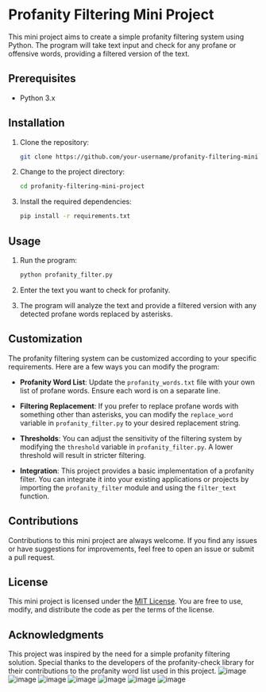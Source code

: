 # Profanity Filtering Mini Project

This mini project aims to create a simple profanity filtering system using Python. The program will take text input and check for any profane or offensive words, providing a filtered version of the text.

## Prerequisites

- Python 3.x

## Installation

1. Clone the repository:

   ```bash
   git clone https://github.com/your-username/profanity-filtering-mini-project.git
   ```

2. Change to the project directory:

   ```bash
   cd profanity-filtering-mini-project
   ```

3. Install the required dependencies:

   ```bash
   pip install -r requirements.txt
   ```

## Usage

1. Run the program:

   ```bash
   python profanity_filter.py
   ```

2. Enter the text you want to check for profanity.

3. The program will analyze the text and provide a filtered version with any detected profane words replaced by asterisks.

## Customization

The profanity filtering system can be customized according to your specific requirements. Here are a few ways you can modify the program:

- **Profanity Word List**: Update the `profanity_words.txt` file with your own list of profane words. Ensure each word is on a separate line.

- **Filtering Replacement**: If you prefer to replace profane words with something other than asterisks, you can modify the `replace_word` variable in `profanity_filter.py` to your desired replacement string.

- **Thresholds**: You can adjust the sensitivity of the filtering system by modifying the `threshold` variable in `profanity_filter.py`. A lower threshold will result in stricter filtering.

- **Integration**: This project provides a basic implementation of a profanity filter. You can integrate it into your existing applications or projects by importing the `profanity_filter` module and using the `filter_text` function.

## Contributions

Contributions to this mini project are always welcome. If you find any issues or have suggestions for improvements, feel free to open an issue or submit a pull request.

## License

This mini project is licensed under the [MIT License](LICENSE). You are free to use, modify, and distribute the code as per the terms of the license.

## Acknowledgments

This project was inspired by the need for a simple profanity filtering solution. Special thanks to the developers of the profanity-check library for their contributions to the profanity word list used in this project.
![image](https://github.com/Santhoshhariharan/profanity/assets/104808335/e18fab1c-af73-4431-951d-2d5c26752395)
![image](https://github.com/Santhoshhariharan/profanity/assets/104808335/01e36989-4378-4843-9fec-d619caa1064b)
![image](https://github.com/Santhoshhariharan/profanity/assets/104808335/b5a23078-438a-4c8e-aaa0-33c2ab2f686c)
![image](https://github.com/Santhoshhariharan/profanity/assets/104808335/ae5e0a4c-b391-4855-81c9-d05de34989cf)
![image](https://github.com/Santhoshhariharan/profanity/assets/104808335/d82f5846-83a7-4522-932e-53cacc5dd4af)
![image](https://github.com/Santhoshhariharan/profanity/assets/104808335/644ccd22-0d19-4837-908f-e37b2c5e92d2)
![image](https://github.com/Santhoshhariharan/profanity/assets/104808335/a9beaf90-e07a-44af-a5b0-d0e4173659bd)

